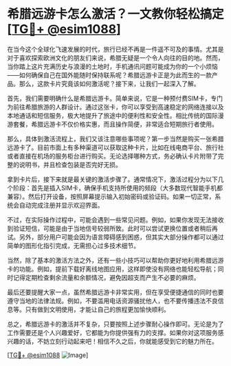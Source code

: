 # 希腊远游卡怎么激活？一文教你轻松搞定[[TG💪+ @esim1088](https://t.me/s/esim1088)]

在当今这个全球化飞速发展的时代，旅行已经不再是一件遥不可及的事情。尤其是对于喜欢探索欧洲文化的朋友们来说，希腊无疑是一个令人向往的目的地。然而，当你踏上这片充满历史与浪漫的土地时，手机通讯问题可能成为你的一个小烦恼——如何确保自己在国外能随时保持联系呢？希腊远游卡正是为此而生的一款产品。那么，这款卡片究竟该如何激活呢？接下来，让我们一起深入了解。

首先，我们需要明确什么是希腊远游卡。简单来说，它是一种预付费SIM卡，专门为前往希腊旅游的人群设计。通过这张卡，你可以享受到高速稳定的网络连接以及本地通话和短信服务，极大地提升了旅途中的便利性和安全性。相比传统的国际漫游套餐，希腊远游卡不仅价格实惠，而且操作简便，非常适合短期旅行者使用。

那么，具体到激活流程上，我们又该注意哪些事项呢？第一步当然是购买一张希腊远游卡了。目前市面上有多种渠道可以获取这种卡片，比如在线电商平台、旅行社或者直接在机场的服务柜台进行购买。无论选择哪种方式，务必确认卡片附带了完整的说明书，并且检查包装是否完好无损。

拿到卡片后，接下来就是最关键的激活步骤了。通常情况下，激活过程分为以下几个阶段：首先是插入SIM卡，确保手机支持所使用的频段（大多数现代智能手机都兼容）。然后打开设备，按照屏幕提示输入初始密码或验证码。如果一切正常，系统会自动完成注册并显示欢迎界面。

不过，在实际操作过程中，可能会遇到一些常见问题。例如，如果你发现无法接收到验证短信，可能是由于当地信号较弱所致。此时可以尝试更换位置或者稍后再试。另外，部分用户可能会因为语言障碍感到困惑，但其实大部分操作都可以通过简单的图形化指引完成，无需担心过多技术细节。

当然，除了基本的激活方法之外，还有一些小技巧可以帮助你更好地利用希腊远游卡的功能。例如，提前下载好离线地图应用，这样即使没有网络也能轻松导航；同时记得定期检查剩余流量和余额情况，避免因超支而产生不必要的麻烦。

最后还要提醒大家一点，虽然希腊远游卡非常实用，但在享受便捷通信的同时也要遵守当地的法律法规。例如，不要滥用电话资源骚扰他人，也不要传播违法不良信息等。只有做到文明使用，才能让自己的旅程更加愉快顺利。

总之，希腊远游卡的激活并不复杂，只要按照上述步骤耐心操作即可。无论是为了工作需要还是个人兴趣爱好，它都能为你提供强有力的支撑。如果你对这项服务感兴趣的话，不妨立刻行动起来吧！相信不久之后，你就能感受到它的魅力所在。

[[TG💪+ @esim1088](https://t.me/s/esim1088) ![Image](https://i.postimg.cc/4NQfJmqS/Snipaste-2025-05-13-00-14-12.png)]